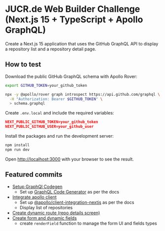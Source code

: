 # JUCR.de Web Builder Challenge (Next.js 15 + TypeScript + Apollo GraphQL)

Create a Next.js 15 application that uses the GitHub GraphQL API to display a repository list and a repository detail page.

## How to test

Download the public GitHub GraphQL schema with Apollo Rover:

```bash
export GITHUB_TOKEN=your_github_token

npx -y @apollo/rover graph introspect https://api.github.com/graphql \
  -H "Authorization: Bearer $GITHUB_TOKEN" \
  > schema.graphql
```

Create `.env.local` and include the required variables:

```json
NEXT_PUBLIC_GITHUB_TOKEN=your_github_token
NEXT_PUBLIC_GITHUB_USER=your_github_user
```

Install the packages and run the development server:

```bash
npm install
npm run dev
```

Open [http://localhost:3000](http://localhost:3000) with your browser to see the result.

## Featured commits

- [Setup GraphQl Codegen](https://github.com/dnstld/web-builder-challenge/commit/7bba202c1b868f7358b5b5e1ce3b1e4f2c3d19c5)
  - Set up [GraphQL Code Generator](https://the-guild.dev/graphql/codegen#graphql-codegen) as per the docs
- [Integrate apollo client](https://github.com/dnstld/web-builder-challenge/commit/58e82b237c7632c08c686a419bf3fb31f6a6739a)
  - Set up [@apollo/client-integration-nextjs](https://www.apollographql.com/blog/apollo-client-integration-nextjs-officially-released) as per the docs
  - Display list of repositories
- [Create dynamic route (repo details screen)](https://github.com/dnstld/web-builder-challenge/commit/77be3391212a5b0b3f6545b32565ef4265f63218)
- [Create form and dynamic fields](https://github.com/dnstld/web-builder-challenge/commit/326ef31f925f75daeb13024b318846bfc57f70b9)
  - create `renderField` function to manage the form UI and fields types
